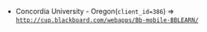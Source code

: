  - Concordia University - Oregon(`client_id=386`) => [`http://cup.blackboard.com/webapps/Bb-mobile-BBLEARN/`](http://cup.blackboard.com/webapps/Bb-mobile-BBLEARN/)

